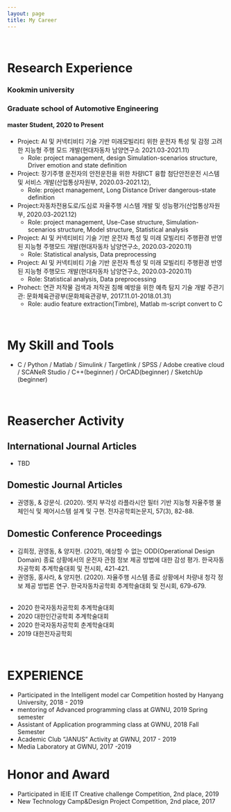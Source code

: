```yaml
---
layout: page
title: My Career
---
```


<br/>


# Research Experience

### Kookmin university
### Graduate school of Automotive Engineering
#### master Student, 2020 to Present

* Project: AI 및 커넥티비티 기술 기반 미래모빌리티 위한 운전자 특성 및 감정 고려한 지능형 주행 모드 개발(현대자동차 남양연구소 2021.03-2021.11)
  * Role: project management, design Simulation-scenarios structure, Driver emotion and state definition 
* Project: 장기주행 운전자의 안전운전을 위한 차량ICT 융합 첨단안전운전 시스템 및 서비스 개발(산업통상자원부, 2020.03-2021.12), 
  * Role: project management, Long Distance Driver dangerous-state definition
* Project:자동차전용도로/도심로 자율주행 시스템 개발 및 성능평가(산업통상자원부, 2020.03-2021.12)
  * Role: project management, Use-Case structure, Simulation-scenarios structure, Model structure, Statistical analysis
* Project: AI 및 커넥티비티 기술 기반 운전자 특성 및 미래 모빌리티 주행환경 반영된 지능형 주행모드 개발(현대자동차 남양연구소, 2020.03-2020.11)
  * Role: Statistical analysis, Data preprocessing
* Project: AI 및 커넥티비티 기술 기반 운전자 특성 및 미래 모빌리티 주행환경 반영된 지능형 주행모드 개발(현대자동차 남양연구소, 2020.03-2020.11)
  * Role: Statistical analysis, Data preprocessing
* Prohect: 연관 저작물 검색과 저작권 침해 예방을 위한 예측 탐지 기술 개발 주관기관: 문화체육관광부(문화체육관광부, 2017.11.01-2018.01.31)
  * Role: audio feature extraction(Timbre), Matlab m-script convert to C
<br/>

# My Skill and Tools
* C / Python / Matlab / Simulink / Targetlink / SPSS / Adobe creative cloud / SCANeR Studio / C++(beginner) / OrCAD(beginner) / SketchUp (beginner)

<br/>

# Reasercher Activity

## International Journal Articles
* TBD

## Domestic Journal Articles
* 권영동, & 강문식. (2020). 엣지 부각성 라플라시안 필터 기반 지능형 자율주행 물체인식 및 제어시스템 설계 및 구현. 전자공학회논문지, 57(3), 82-88.

## Domestic Conference Proceedings
* 김희정, 권영동, & 양지현. (2021), 예상할 수 없는 ODD(Operational Design Domain) 종료 상황에서의 운전자 관점 정보 제공 방법에 대한 감성 평가. 한국자동차공학회 추계학술대회 및 전시회, 421-421.
* 권영동, 홍사라, & 양지현. (2020). 자율주행 시스템 종료 상황에서 차량내 청각 정보 제공 방법론 연구. 한국자동차공학회 추계학술대회 및 전시회, 679-679.

## 

* 2020 한국자동차공학회 추계학술대회
* 2020 대한인간공학회 추계학술대회
* 2020 한국자동차공학회 춘계학술대회
* 2019 대한전자공학회

<br/>


# EXPERIENCE
* Participated in the Intelligent model car Competition hosted by Hanyang University, 2018 - 2019
* mentoring of Advanced programming class at GWNU, 2019 Spring semester
* Assistant of Application programming class at GWNU, 2018 Fall Semester
* Academic Club “JANUS” Activity at GWNU, 2017 - 2019
* Media Laboratory at GWNU, 2017 -2019

# Honor and Award
* Participated in IEIE IT Creative challenge Competition, 2nd place, 2019
* New Technology Camp&Design Project Competition, 2nd place, 2017

